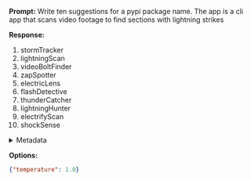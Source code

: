 **Prompt:**
Write ten suggestions for a pypi package name. The app is a cli app that scans video footage to find sections with lightning strikes

**Response:**
1. stormTracker
2. lightningScan
3. videoBoltFinder
4. zapSpotter
5. electricLens
6. flashDetective
7. thunderCatcher
8. lightningHunter
9. electrifyScan
10. shockSense

<details><summary>Metadata</summary>

- Duration: 1772 ms
- Datetime: 2023-08-27T08:17:08.474299
- Model: gpt-3.5-turbo-0613

</details>

**Options:**
```json
{"temperature": 1.0}
```

